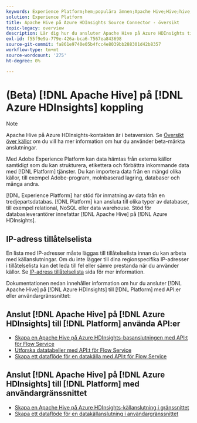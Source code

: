 ```yaml
---
keywords: Experience Platform;hem;populära ämnen;Apache Hive;Hive;hive;Azure HDInsights;azure hdinsights;
solution: Experience Platform
title: Apache Hive på Azure HDInsights Source Connector - översikt
topic-legacy: overview
description: Lär dig hur du ansluter Apache Hive på Azure HDInsights till Adobe Experience Platform med API:er eller användargränssnittet.
exl-id: f55f9e9a-779e-426a-bca6-7567ea843698
source-git-commit: fa861e9740e05b4fcc4e8039bb288301d42b8357
workflow-type: tm+mt
source-wordcount: '275'
ht-degree: 0%

---
```


# (Beta) [!DNL Apache Hive] på [!DNL Azure HDInsights] koppling

>[!NOTE]
>
>Apache Hive på Azure HDInsights-kontakten är i betaversion. Se [Översikt över källor](../../home.md#terms-and-conditions) om du vill ha mer information om hur du använder beta-märkta anslutningar.

Med Adobe Experience Platform kan data hämtas från externa källor samtidigt som du kan strukturera, etikettera och förbättra inkommande data med [!DNL Platform] tjänster. Du kan importera data från en mängd olika källor, till exempel Adobe-program, molnbaserad lagring, databaser och många andra.

[!DNL Experience Platform] har stöd för inmatning av data från en tredjepartsdatabas. [!DNL Platform] kan ansluta till olika typer av databaser, till exempel relational, NoSQL eller data warehouse. Stöd för databasleverantörer innefattar [!DNL Apache Hive] på [!DNL Azure HDInsights].

## IP-adress tillåtelselista

En lista med IP-adresser måste läggas till tillåtelselista innan du kan arbeta med källanslutningar. Om du inte lägger till dina regionspecifika IP-adresser i tillåtelselista kan det leda till fel eller sämre prestanda när du använder källor. Se [IP-adress tillåtelselista](../../ip-address-allow-list.md) sida för mer information.

Dokumentationen nedan innehåller information om hur du ansluter [!DNL Apache Hive] på [!DNL Azure HDInsights] till [!DNL Platform] med API:er eller användargränssnittet:

## Anslut [!DNL Apache Hive] på [!DNL Azure HDInsights] till [!DNL Platform] använda API:er

- [Skapa en Apache Hive på Azure HDInsights-basanslutningen med API:t för Flow Service](../../tutorials/api/create/databases/hive.md)
- [Utforska datatabeller med API:t för Flow Service](../../tutorials/api/explore/tabular.md)
- [Skapa ett dataflöde för en datakälla med API:t för Flow Service](../../tutorials/api/collect/database-nosql.md)

## Anslut [!DNL Apache Hive] på [!DNL Azure HDInsights] till [!DNL Platform] med användargränssnittet

- [Skapa en Apache Hive på Azure HDInsights-källanslutning i gränssnittet](../../tutorials/ui/create/databases/hive.md)
- [Skapa ett dataflöde för en datakällanslutning i användargränssnittet](../../tutorials/ui/dataflow/databases.md)
